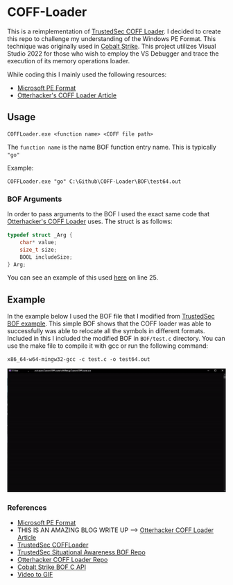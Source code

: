 # COFF-Loader

This is a reimplementation of [TrustedSec COFF Loader](https://github.com/trustedsec/COFFLoader). I decided to create this repo to challenge my understanding of the Windows PE Format. This technique was originally used in [Cobalt Strike](https://www.cobaltstrike.com/). This project utilizes Visual Studio 2022 for those who wish to employ the VS Debugger and trace the execution of its memory operations loader.

While coding this I mainly used the following resources:
- [Microsoft PE Format](https://learn.microsoft.com/en-us/windows/win32/debug/pe-format)
- [Otterhacker's COFF Loader Article](https://otterhacker.github.io/Malware/CoffLoader.html)

## Usage

```
COFFLoader.exe <function name> <COFF file path>
```

The `function name` is the name BOF function entry name. This is typically `"go"`

Example:
```shell
COFFLoader.exe "go" C:\Github\COFF-Loader\BOF\test64.out
```

### BOF Arguments
In order to pass arguments to the BOF I used the exact same code that [Otterhacker's COFF Loader](https://github.com/OtterHacker/CoffLoader) uses. The struct is as follows:

```C
typedef struct _Arg {
    char* value;
    size_t size;
    BOOL includeSize;
} Arg;
```

You can see an example of this used [here](./Src/main.cpp) on line 25.

## Example

In the example below I used the BOF file that I modified from [TrustedSec BOF example](https://github.com/trustedsec/COFFLoader/blob/main/test.c). This simple BOF shows that the COFF loader was able to successfully was able to relocate all the symbols in different formats. Included in this  I included the modified BOF in `BOF/test.c` directory. You can use the make file to compile it with gcc or run the following command:

```shell
x86_64-w64-mingw32-gcc -c test.c -o test64.out
```

![demo](Images/demo.gif)

### References
- [Microsoft PE Format](https://learn.microsoft.com/en-us/windows/win32/debug/pe-format)
- THIS IS AN AMAZING BLOG WRITE UP --> [Otterhacker COFF Loader Article](https://otterhacker.github.io/Malware/CoffLoader.html)
- [TrustedSec COFFLoader](https://github.com/trustedsec/COFFLoader)
- [TrustedSec Situational Awareness BOF Repo](https://github.com/trustedsec/CS-Situational-Awareness-BOF)
- [Otterhacker COFF Loader Repo](https://github.com/OtterHacker/CoffLoader)
- [Cobalt Strike BOF C API](https://hstechdocs.helpsystems.com/manuals/cobaltstrike/current/userguide/content/topics/beacon-object-files_bof-c-api.htm)
- [Video to GIF](https://ezgif.com/video-to-gif)

